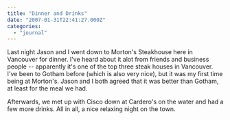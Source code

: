 ```yaml
---
title: "Dinner and Drinks"
date: "2007-01-31T22:41:27.000Z"
categories: 
  - "journal"
---
```


Last night Jason and I went down to Morton's Steakhouse here in Vancouver for dinner. I've heard about it alot from friends and business people -- apparently it's one of the top three steak houses in Vancouver. I've been to Gotham before (which is also very nice), but it was my first time being at Morton's. Jason and I both agreed that it was better than Gotham, at least for the meal we had.

Afterwards, we met up with Cisco down at Cardero's on the water and had a few more drinks. All in all, a nice relaxing night on the town.
